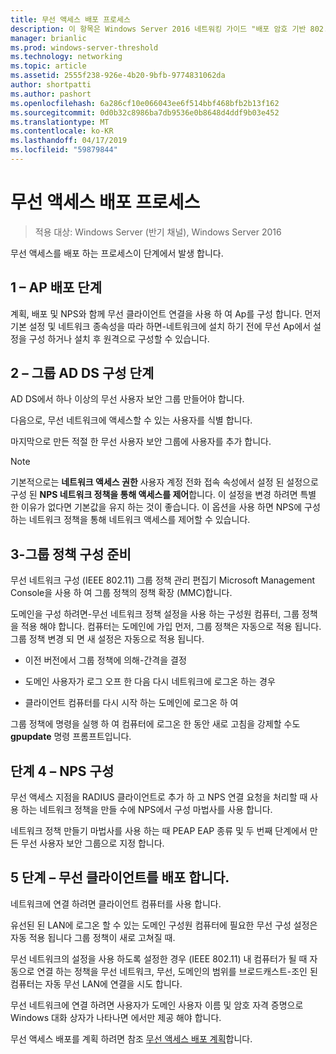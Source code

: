```yaml
---
title: 무선 액세스 배포 프로세스
description: 이 항목은 Windows Server 2016 네트워킹 가이드 "배포 암호 기반 802.1 X 인증 된 무선 액세스"
manager: brianlic
ms.prod: windows-server-threshold
ms.technology: networking
ms.topic: article
ms.assetid: 2555f238-926e-4b20-9bfb-9774831062da
author: shortpatti
ms.author: pashort
ms.openlocfilehash: 6a286cf10e066043ee6f514bbf468bfb2b13f162
ms.sourcegitcommit: 0d0b32c8986ba7db9536e0b8648d4ddf9b03e452
ms.translationtype: MT
ms.contentlocale: ko-KR
ms.lasthandoff: 04/17/2019
ms.locfileid: "59879844"
---
```

# <a name="wireless-access-deployment-process"></a>무선 액세스 배포 프로세스

>적용 대상: Windows Server (반기 채널), Windows Server 2016

무선 액세스를 배포 하는 프로세스이 단계에서 발생 합니다.

## <a name="stage-1--ap-deployment"></a>1 – AP 배포 단계

계획, 배포 및 NPS와 함께 무선 클라이언트 연결을 사용 하 여 Ap를 구성 합니다. 먼저 기본 설정 및 네트워크 종속성을 따라 하면\-네트워크에 설치 하기 전에 무선 Ap에서 설정을 구성 하거나 설치 후 원격으로 구성할 수 있습니다.

## <a name="stage-2--adds-group-configuration"></a>2 – 그룹 AD DS 구성 단계

AD DS에서 하나 이상의 무선 사용자 보안 그룹 만들어야 합니다.

다음으로, 무선 네트워크에 액세스할 수 있는 사용자를 식별 합니다.

마지막으로 만든 적절 한 무선 사용자 보안 그룹에 사용자를 추가 합니다.

>[!NOTE]
>기본적으로는 **네트워크 액세스 권한** 사용자 계정 전화 접속 속성에서 설정 된 설정으로 구성 된 **NPS 네트워크 정책을 통해 액세스를 제어**합니다. 이 설정을 변경 하려면 특별 한 이유가 없다면 기본값을 유지 하는 것이 좋습니다. 이 옵션을 사용 하면 NPS에 구성 하는 네트워크 정책을 통해 네트워크 액세스를 제어할 수 있습니다.

## <a name="stage-3--group-policy-configuration"></a>3-그룹 정책 구성 준비

무선 네트워크 구성 \(IEEE 802.11\) 그룹 정책 관리 편집기 Microsoft Management Console을 사용 하 여 그룹 정책의 정책 확장 \(MMC\)합니다.

도메인을 구성 하려면\-무선 네트워크 정책 설정을 사용 하는 구성원 컴퓨터, 그룹 정책을 적용 해야 합니다. 컴퓨터는 도메인에 가입 먼저, 그룹 정책은 자동으로 적용 됩니다. 그룹 정책 변경 되 면 새 설정은 자동으로 적용 됩니다.

- 이전 버전에서 그룹 정책에 의해\-간격을 결정

- 도메인 사용자가 로그 오프 한 다음 다시 네트워크에 로그온 하는 경우

- 클라이언트 컴퓨터를 다시 시작 하는 도메인에 로그온 하 여

그룹 정책에 명령을 실행 하 여 컴퓨터에 로그온 한 동안 새로 고침을 강제할 수도 **gpupdate** 명령 프롬프트입니다.

## <a name="stage-4--nps-configuration"></a>단계 4 – NPS 구성

무선 액세스 지점을 RADIUS 클라이언트로 추가 하 고 NPS 연결 요청을 처리할 때 사용 하는 네트워크 정책을 만들 수에 NPS에서 구성 마법사를 사용 합니다.

네트워크 정책 만들기 마법사를 사용 하는 때 PEAP EAP 종류 및 두 번째 단계에서 만든 무선 사용자 보안 그룹으로 지정 합니다.

## <a name="stage-5--deploy-wireless-clients"></a>5 단계 – 무선 클라이언트를 배포 합니다.

네트워크에 연결 하려면 클라이언트 컴퓨터를 사용 합니다.

유선된 된 LAN에 로그온 할 수 있는 도메인 구성원 컴퓨터에 필요한 무선 구성 설정은 자동 적용 됩니다 그룹 정책이 새로 고쳐질 때.

무선 네트워크의 설정을 사용 하도록 설정한 경우 \(IEEE 802.11\) 내 컴퓨터가 될 때 자동으로 연결 하는 정책을 무선 네트워크, 무선, 도메인의 범위를 브로드캐스트\-조인 된 컴퓨터는 자동 무선 LAN에 연결을 시도 합니다.

무선 네트워크에 연결 하려면 사용자가 도메인 사용자 이름 및 암호 자격 증명으로 Windows 대화 상자가 나타나면 에서만 제공 해야 합니다.

무선 액세스 배포를 계획 하려면 참조 [무선 액세스 배포 계획](d-wireless-access-planning.md)합니다.
